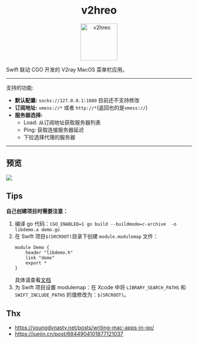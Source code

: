 <div align="center" >
    <h1>v2hreo</h1>
    <img src="https://user-images.githubusercontent.com/26270009/125184385-cfb56f00-e24f-11eb-8983-cf97c3189e0f.png" width="100" alt="v2hreo" />
</div>

Swift 联动 CGO 开发的 V2ray MacOS 菜单栏应用。

---

支持的功能:
- **默认配置:** `socks://127.0.0.1:1080` 目前还不支持修改
- **订阅地址:** `vmess://*` 或者 `http://*`(返回也的是`vmess://`)
- **服务器选择:** 
    - Load: 从订阅地址获取服务器列表
    - Ping: 获取连接服务器延迟
    - 下拉选择代理的服务器

---

## 预览

![](https://user-images.githubusercontent.com/26270009/125184897-0097a300-e254-11eb-973b-8970549c1a8f.png)

## Tips  
**自己创建项目时需要注意：**
1. 编译 go 代码：`CGO_ENABLED=1 go build --buildmode=c-archive  -o libdemo.a demo.go`
2. 在 Swift 项目`$(SRCROOT)`目录下创建 `module.modulemap` 文件：
    ```
    module Demo {
        header "libdemo.h"
        link "demo"
        export *
    }
   ```
    具体请查看[文档](https://clang.llvm.org/docs/Modules.html)
3. 为 Swift 项目设置 modulemap：在 Xcode 中将 `LIBRARY_SEARCH_PATHS` 和 `SWIFT_INCLUDE_PATHS` 的值修改为：`$(SRCROOT)`。

## Thx
- https://youngdynasty.net/posts/writing-mac-apps-in-go/
- https://juejin.cn/post/6844904101877121037
